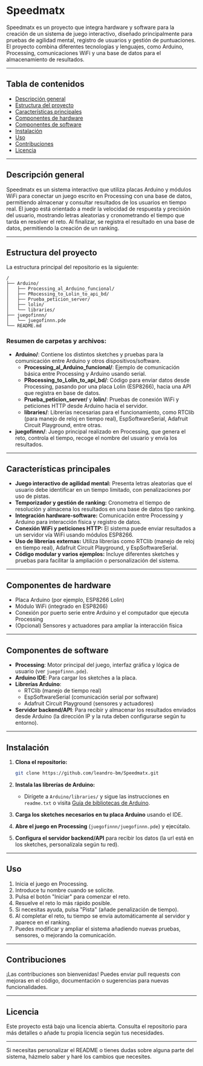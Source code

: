 # Speedmatx

Speedmatx es un proyecto que integra hardware y software para la creación de un sistema de juego interactivo, diseñado principalmente para pruebas de agilidad mental, registro de usuarios y gestión de puntuaciones. El proyecto combina diferentes tecnologías y lenguajes, como Arduino, Processing, comunicaciones WiFi y una base de datos para el almacenamiento de resultados.

---

## Tabla de contenidos

- [Descripción general](#descripción-general)
- [Estructura del proyecto](#estructura-del-proyecto)
- [Características principales](#características-principales)
- [Componentes de hardware](#componentes-de-hardware)
- [Componentes de software](#componentes-de-software)
- [Instalación](#instalación)
- [Uso](#uso)
- [Contribuciones](#contribuciones)
- [Licencia](#licencia)

---

## Descripción general

Speedmatx es un sistema interactivo que utiliza placas Arduino y módulos WiFi para conectar un juego escrito en Processing con una base de datos, permitiendo almacenar y consultar resultados de los usuarios en tiempo real. El juego está orientado a medir la velocidad de respuesta y precisión del usuario, mostrando letras aleatorias y cronometrando el tiempo que tarda en resolver el reto. Al finalizar, se registra el resultado en una base de datos, permitiendo la creación de un ranking.

---

## Estructura del proyecto

La estructura principal del repositorio es la siguiente:

```
/
├── Arduino/
│   ├── Processing_al_Arduino_funcional/
│   ├── PRocessing_to_Lolin_to_api_bd/
│   ├── Prueba_peticion_server/
│   ├── lolin/
│   └── libraries/
├── juegofinnn/
│   └── juegofinnn.pde
└── README.md
```

### Resumen de carpetas y archivos:

- **Arduino/**: Contiene los distintos sketches y pruebas para la comunicación entre Arduino y otros dispositivos/software.
    - **Processing_al_Arduino_funcional/**: Ejemplo de comunicación básica entre Processing y Arduino usando serial.
    - **PRocessing_to_Lolin_to_api_bd/**: Código para enviar datos desde Processing, pasando por una placa Lolin (ESP8266), hacia una API que registra en base de datos.
    - **Prueba_peticion_server/** y **lolin/**: Pruebas de conexión WiFi y peticiones HTTP desde Arduino hacia el servidor.
    - **libraries/**: Librerías necesarias para el funcionamiento, como RTClib (para manejo de reloj en tiempo real), EspSoftwareSerial, Adafruit Circuit Playground, entre otras.
- **juegofinnn/**: Juego principal realizado en Processing, que genera el reto, controla el tiempo, recoge el nombre del usuario y envía los resultados.

---

## Características principales

- **Juego interactivo de agilidad mental:** Presenta letras aleatorias que el usuario debe identificar en un tiempo limitado, con penalizaciones por uso de pistas.
- **Temporizador y gestión de ranking:** Cronometra el tiempo de resolución y almacena los resultados en una base de datos tipo ranking.
- **Integración hardware-software:** Comunicación entre Processing y Arduino para interacción física y registro de datos.
- **Conexión WiFi y peticiones HTTP:** El sistema puede enviar resultados a un servidor vía WiFi usando módulos ESP8266.
- **Uso de librerías externas:** Utiliza librerías como RTClib (manejo de reloj en tiempo real), Adafruit Circuit Playground, y EspSoftwareSerial.
- **Código modular y varios ejemplos:** Incluye diferentes sketches y pruebas para facilitar la ampliación o personalización del sistema.

---

## Componentes de hardware

- Placa Arduino (por ejemplo, ESP8266 Lolin)
- Módulo WiFi (integrado en ESP8266)
- Conexión por puerto serie entre Arduino y el computador que ejecuta Processing
- (Opcional) Sensores y actuadores para ampliar la interacción física

---

## Componentes de software

- **Processing**: Motor principal del juego, interfaz gráfica y lógica de usuario (ver `juegofinnn.pde`).
- **Arduino IDE**: Para cargar los sketches a la placa.
- **Librerías Arduino**: 
    - RTClib (manejo de tiempo real)
    - EspSoftwareSerial (comunicación serial por software)
    - Adafruit Circuit Playground (sensores y actuadores)
- **Servidor backend/API**: Para recibir y almacenar los resultados enviados desde Arduino (la dirección IP y la ruta deben configurarse según tu entorno).

---

## Instalación

1. **Clona el repositorio:**

   ```sh
   git clone https://github.com/leandro-bm/Speedmatx.git
   ```

2. **Instala las librerías de Arduino:**
   - Dirígete a `Arduino/libraries/` y sigue las instrucciones en `readme.txt` o visita [Guía de bibliotecas de Arduino](http://arduino.cc/en/Guide/Libraries).

3. **Carga los sketches necesarios en tu placa Arduino** usando el IDE.

4. **Abre el juego en Processing** (`juegofinnn/juegofinnn.pde`) y ejecútalo.

5. **Configura el servidor backend/API** para recibir los datos (la url está en los sketches, personalízala según tu red).

---

## Uso

1. Inicia el juego en Processing.
2. Introduce tu nombre cuando se solicite.
3. Pulsa el botón "Iniciar" para comenzar el reto.
4. Resuelve el reto lo más rápido posible.
5. Si necesitas ayuda, pulsa "Pista" (añade penalización de tiempo).
6. Al completar el reto, tu tiempo se envía automáticamente al servidor y aparece en el ranking.
7. Puedes modificar y ampliar el sistema añadiendo nuevas pruebas, sensores, o mejorando la comunicación.

---

## Contribuciones

¡Las contribuciones son bienvenidas! Puedes enviar pull requests con mejoras en el código, documentación o sugerencias para nuevas funcionalidades.

---

## Licencia

Este proyecto está bajo una licencia abierta. Consulta el repositorio para más detalles o añade tu propia licencia según tus necesidades.

---

Si necesitas personalizar el README o tienes dudas sobre alguna parte del sistema, házmelo saber y haré los cambios que necesites.
